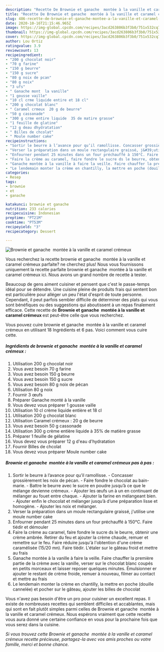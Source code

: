 ```yaml
---
description: "Recette De Brownie et ganache  montée à la vanille et caramel crémeux"
title: "Recette De Brownie et ganache  montée à la vanille et caramel crémeux"
slug: 486-recette-de-brownie-et-ganache-montee-a-la-vanille-et-caramel-cremeux
date: 2020-10-16T21:15:46.965Z
image: https://img-global.cpcdn.com/recipes/3acd263806b3f3b0/751x532cq70/brownie-et-ganache-montee-a-la-vanille-et-caramel-cremeux-photo-principale-de-la-recette.jpg
thumbnail: https://img-global.cpcdn.com/recipes/3acd263806b3f3b0/751x532cq70/brownie-et-ganache-montee-a-la-vanille-et-caramel-cremeux-photo-principale-de-la-recette.jpg
cover: https://img-global.cpcdn.com/recipes/3acd263806b3f3b0/751x532cq70/brownie-et-ganache-montee-a-la-vanille-et-caramel-cremeux-photo-principale-de-la-recette.jpg
author: Lou Ortiz
ratingvalue: 3.9
reviewcount: 13
recipeingredient:
- "200 g chocolat noir"
- "70 g farine"
- "150 g beurre"
- "150 g sucre"
- "80 g noix de pcan"
- "80 g noix"
- "3 ufs"
- " Ganache mont  la vanille"
- "1 gousse vaille"
- "10 cl crme liquide entire et 18 cl"
- "200 g chocolat blanc"
- " Caramel crmeux  20 g de beurre"
- "50 g cassonade"
- "300 g crme entire liquide  35 de matire grasse"
- "1 feuille de glatine"
- "12 g deau dhydratation"
- " Billes de chcolat"
- " Moule number cake"
recipeinstructions:
- "Sortir le beurre à l’avance pour qu’il ramollisse. Concasser grossièrement les noix de pécan. Faire fondre le chocolat au bain-marie. Battre le beurre avec le sucre en poudre jusqu’à ce que le mélange devienne crémeux. Ajouter les œufs un à un en continuant de mélanger au fouet entre chaque. Ajouter la farine en mélangeant bien. Ajouter enfin le chocolat et mélanger jusqu’à d’une préparation lisse et homogène. Ajouter les noix et mélanger."
- "Verser la préparation dans un moule rectangulaire graissé, j&#39;utilise une moule number cake"
- "Enfourner pendant 25 minutes dans un four préchauffé à 150°C. Faire tiédir et démouler"
- "Faire la crème au caramel, faire fondre le sucre ds le beurre, obtenir une crème ambrée. Retirer du feu et ajouter la crème chaude, remuer et remettre sur le feu. Faire réduire jusqu&#39;à l&#39;obtention d&#39;une crème caramélisée (15/20 mn). Faire tièdir. L&#39;étaler sur le gâteau froid et mettre au frais"
- "Ganache montée à la vanille à faire la veille. Faire chauffer la première partie de la crème avec la vanille, verser sur le chocolat blanc coupés en petits morceaux et laisser reposer quelques minutes. Émulsionner er ajouter le restant de crème froide, remuer à nouveau, filmer au contact et mettre au frais"
- "Le lendemain monter la crème en chantilly, la mettre en poche (douille cannelée) et pocher sur le gâteau, ajouter les billes de chocolat"
categories:
- Resep
tags:
- brownie
- et
- ganache

katakunci: brownie et ganache 
nutrition: 233 calories
recipecuisine: Indonesian
preptime: "PT21M"
cooktime: "PT53M"
recipeyield: "3"
recipecategory: Dessert

---
```



![Brownie et ganache  montée à la vanille et caramel crémeux](https://img-global.cpcdn.com/recipes/3acd263806b3f3b0/751x532cq70/brownie-et-ganache-montee-a-la-vanille-et-caramel-cremeux-photo-principale-de-la-recette.jpg)

Vous recherchez la recette brownie et ganache  montée à la vanille et caramel crémeux parfaite? ne cherchez plus! Nous vous fournissons uniquement la recette parfaite brownie et ganache  montée à la vanille et caramel crémeux ici. Nous avons un grand nombre de recette à tester.

Beaucoup de gens aiment cuisiner et pensent que c'est le passe-temps idéal pour se détendre. Une cuisine pleine de produits frais qui sentent bon est particulière pour alléger un peu l'état d'esprit de toute personne. Cependant, il peut parfois sembler difficile de déterminer des plats qui vous sont bénéfiques ou des suggestions qui aboutissent à un repas finalement efficace. Cette recette de <strong> Brownie et ganache  montée à la vanille et caramel crémeux </strong> est peut-être celle que vous recherchez.

<!--inarticleads1-->

Vous pouvez cuire brownie et ganache  montée à la vanille et caramel crémeux en utilisant 18 Ingrédients et 6 pas. Voici comment vous cuire cette.

##### Ingrédients de brownie et ganache  montée à la vanille et caramel crémeux :

1. Utilisation 200 g chocolat noir
1. Vous avez besoin 70 g farine
1. Vous avez besoin 150 g beurre
1. Vous avez besoin 150 g sucre
1. Vous avez besoin 80 g noix de pécan
1. Utilisation 80 g noix
1. Fournir 3 œufs
1. Préparer  Ganache monté à la vanille
1. Vous devez vous préparer 1 gousse vaille
1. Utilisation 10 cl crème liquide entière et 18 cl
1. Utilisation 200 g chocolat blanc
1. Utilisation  Caramel crémeux : 20 g de beurre
1. Vous avez besoin 50 g cassonade
1. Utilisation 300 g crème entière liquide à 35% de matière grasse
1. Préparer 1 feuille de gélatine
1. Vous devez vous préparer 12 g d&#39;eau d&#39;hydratation
1. Fournir  Billes de chcolat
1. Vous devez vous préparer  Moule number cake




<!--inarticleads2-->

##### Brownie et ganache  montée à la vanille et caramel crémeux pas à pas :

1. Sortir le beurre à l’avance pour qu’il ramollisse. - Concasser grossièrement les noix de pécan. - Faire fondre le chocolat au bain-marie. - Battre le beurre avec le sucre en poudre jusqu’à ce que le mélange devienne crémeux. - Ajouter les œufs un à un en continuant de mélanger au fouet entre chaque. - Ajouter la farine en mélangeant bien. - Ajouter enfin le chocolat et mélanger jusqu’à d’une préparation lisse et homogène. - Ajouter les noix et mélanger.
1. Verser la préparation dans un moule rectangulaire graissé, j&#39;utilise une moule number cake
1. Enfourner pendant 25 minutes dans un four préchauffé à 150°C. Faire tiédir et démouler
1. Faire la crème au caramel, faire fondre le sucre ds le beurre, obtenir une crème ambrée. Retirer du feu et ajouter la crème chaude, remuer et remettre sur le feu. Faire réduire jusqu&#39;à l&#39;obtention d&#39;une crème caramélisée (15/20 mn). Faire tièdir. L&#39;étaler sur le gâteau froid et mettre au frais
1. Ganache montée à la vanille à faire la veille. Faire chauffer la première partie de la crème avec la vanille, verser sur le chocolat blanc coupés en petits morceaux et laisser reposer quelques minutes. Émulsionner er ajouter le restant de crème froide, remuer à nouveau, filmer au contact et mettre au frais
1. Le lendemain monter la crème en chantilly, la mettre en poche (douille cannelée) et pocher sur le gâteau, ajouter les billes de chocolat




<!--inarticleads1-->

<p>
Vous n'avez pas besoin d'être un pro pour cuisiner un excellent repas. Il existe de nombreuses recettes qui semblent difficiles et accablantes, mais qui sont en fait plutôt simples parmi celles de Brownie et ganache  montée à la vanille et caramel crémeux. Nous espérons vraiment que cette recette vous aura donné une certaine confiance en vous pour la prochaine fois que vous serez dans la cuisine.
</p>

<p>
<i>Si vous trouvez cette Brownie et ganache  montée à la vanille et caramel crémeux recette précieuse, partagez-la avec vos amis proches ou votre famille, merci et bonne chance.</i>
</p>
